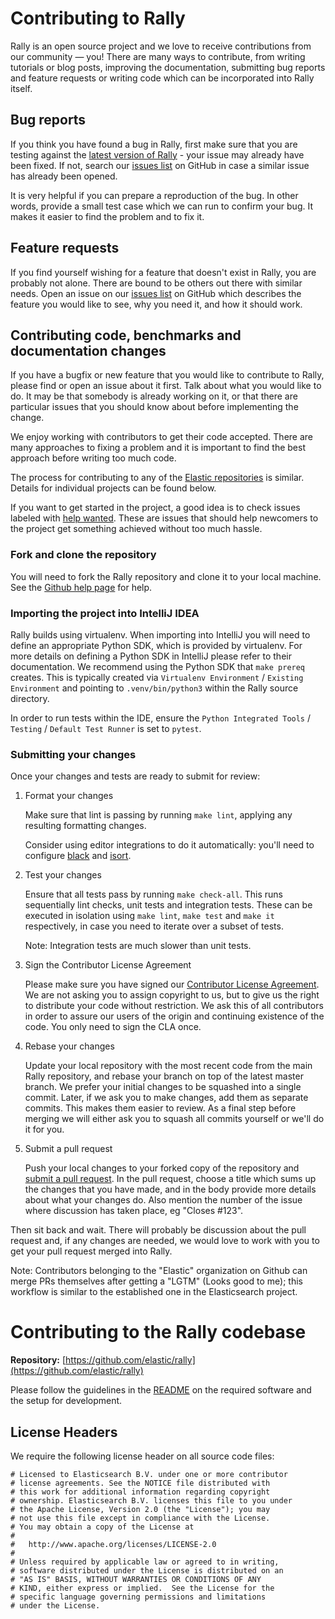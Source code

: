 # Contributing to Rally

Rally is an open source project and we love to receive contributions from our community — you! There are many ways to contribute, from
writing tutorials or blog posts, improving the documentation, submitting bug reports and feature requests or writing code which can be 
incorporated into Rally itself.

## Bug reports

If you think you have found a bug in Rally, first make sure that you are testing against 
the [latest version of Rally](https://github.com/elastic/rally/releases) - your issue may already have been fixed. If not, search our 
[issues list](https://github.com/elastic/rally/issues) on GitHub in case a similar issue has already been opened.

It is very helpful if you can prepare a reproduction of the bug. In other words, provide a small test case which we can run to confirm 
your bug. It makes it easier to find the problem and to fix it.

## Feature requests

If you find yourself wishing for a feature that doesn't exist in Rally, you are probably not alone. There are bound to be others out there 
with similar needs. Open an issue on our [issues list](https://github.com/elastic/rally/issues) on GitHub which describes the feature you 
would like to see, why you need it, and how it should work.

## Contributing code, benchmarks and documentation changes

If you have a bugfix or new feature that you would like to contribute to Rally, please find or open an issue about it first. Talk about 
what you would like to do. It may be that somebody is already working on it, or that there are particular issues that you should know about
before implementing the change.

We enjoy working with contributors to get their code accepted. There are many approaches to fixing a problem and it is important to find 
the best approach before writing too much code.

The process for contributing to any of the [Elastic repositories](https://github.com/elastic/) is similar. Details for individual projects 
can be found below.

If you want to get started in the project, a good idea is to check issues labeled with [help wanted](https://github.com/elastic/rally/issues?q=is%3Aissue+is%3Aopen+label%3A%22help+wanted%22). These are issues that should help newcomers to the project get something achieved without too much hassle. 

### Fork and clone the repository

You will need to fork the Rally repository and clone it to your local machine. See 
the [Github help page](https://help.github.com/articles/fork-a-repo) for help.

### Importing the project into IntelliJ IDEA

Rally builds using virtualenv. When importing into IntelliJ you will need to define an appropriate Python SDK, which is provided by virtualenv.
For more details on defining a Python SDK in IntelliJ please refer to their documentation. We recommend using the Python SDK that `make prereq` creates.
This is typically created via `Virtualenv Environment` / `Existing Environment` and pointing to `.venv/bin/python3` within the Rally source directory.

In order to run tests within the IDE, ensure the `Python Integrated Tools` / `Testing` / `Default Test Runner` is set to `pytest`.

### Submitting your changes

Once your changes and tests are ready to submit for review:

1. Format your changes

    Make sure that lint is passing by running `make lint`, applying any resulting formatting changes.

    Consider using editor integrations to do it automatically: you'll need to configure [black](https://black.readthedocs.io/en/stable/integrations/editors.html) and [isort](https://github.com/PyCQA/isort/wiki/isort-Plugins).

2. Test your changes

    Ensure that all tests pass by running `make check-all`. This runs sequentially lint checks, unit tests and integration tests. These can be executed in isolation using `make lint`, `make test` and `make it` respectively, in case you need to iterate over a subset of tests.

    Note: Integration tests are much slower than unit tests.

3. Sign the Contributor License Agreement

    Please make sure you have signed our [Contributor License Agreement](https://www.elastic.co/contributor-agreement/). We are not asking you to assign copyright to us, but to give us the right to distribute your code without restriction. We ask this of all contributors in order to assure our users of the origin and continuing existence of the code. You only need to sign the CLA once.

4. Rebase your changes

    Update your local repository with the most recent code from the main Rally repository, and rebase your branch on top of the latest master branch. We prefer your initial changes to be squashed into a single commit. Later, if we ask you to make changes, add them as separate commits.  This makes them easier to review.  As a final step before merging we will either ask you to squash all commits yourself or we'll do it for you.


5. Submit a pull request

    Push your local changes to your forked copy of the repository and [submit a pull request](https://help.github.com/articles/using-pull-requests). In the pull request, choose a title which sums up the changes that you have made, and in the body provide more details about what your changes do. Also mention the number of the issue where discussion has taken place, eg "Closes #123".

Then sit back and wait. There will probably be discussion about the pull request and, if any changes are needed, we would love to work with you to get your pull request merged into Rally.

Note: Contributors belonging to the "Elastic" organization on Github can merge PRs themselves after getting a "LGTM" (Looks good to me); this workflow is similar to the established one in the Elasticsearch project.

# Contributing to the Rally codebase

**Repository:** [https://github.com/elastic/rally](https://github.com/elastic/rally)

Please follow the guidelines in the [README](README.md) on the required software and the setup for development.

## License Headers

We require the following license header on all source code files:

```
# Licensed to Elasticsearch B.V. under one or more contributor
# license agreements. See the NOTICE file distributed with
# this work for additional information regarding copyright
# ownership. Elasticsearch B.V. licenses this file to you under
# the Apache License, Version 2.0 (the "License"); you may
# not use this file except in compliance with the License.
# You may obtain a copy of the License at
#
# 	http://www.apache.org/licenses/LICENSE-2.0
#
# Unless required by applicable law or agreed to in writing,
# software distributed under the License is distributed on an
# "AS IS" BASIS, WITHOUT WARRANTIES OR CONDITIONS OF ANY
# KIND, either express or implied.  See the License for the
# specific language governing permissions and limitations
# under the License.
``` 
